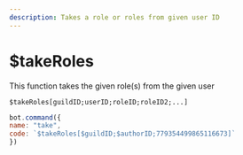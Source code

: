 ```yaml
---
description: Takes a role or roles from given user ID
---
```


# $takeRoles

This function takes the given role(s) from the given user

```
$takeRoles[guildID;userID;roleID;roleID2;...]
```

```javascript
bot.command({
name: "take",
code: `$takeRoles[$guildID;$authorID;779354499865116673]`
})
```
